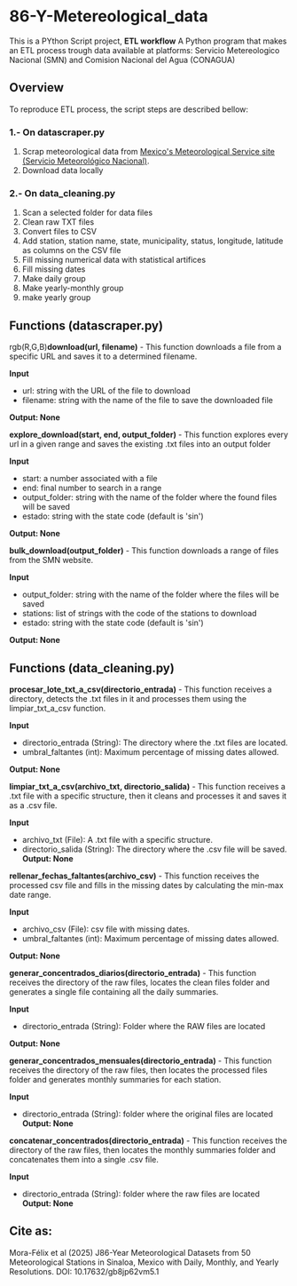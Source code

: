 # 86-Y-Metereological_data
This is a PYthon Script project,  **ETL workflow** 
A Python program that makes an ETL process trough data available at platforms: Servicio Metereologico Nacional (SMN) and Comision Nacional del Agua (CONAGUA)


## Overview
To reproduce ETL process, the script steps are described bellow:
 ### 1.- On datascraper.py
1) Scrap meteorological data from [Mexico's Meteorological Service site (Servicio Meteorológico Nacional)](https://smn.conagua.gob.mx/es/climatologia/informacion-climatologica/informacion-estadistica-climatologica).
2) Download data locally
###  2.- On data_cleaning.py
1) Scan a selected folder for data files
2) Clean raw TXT files
3) Convert files to CSV
4) Add station, station name, state, municipality, status, longitude, latitude as columns on the CSV file
5) Fill missing numerical data with statistical artifices
6) Fill missing dates
7) Make daily group
8) Make yearly-monthly group
9) make yearly group

## Functions (datascraper.py)
 rgb(R,G,B)**download(url, filename)** - This function downloads a file from a specific URL and saves it to a determined filename.   

**Input**
* url: string with the URL of the file to download
* filename: string with the name of the file to save the downloaded file
   
**Output: None**

**explore_download(start, end, output_folder)** - This function explores every url in a given range and saves the existing .txt files into an output folder
      
**Input**
* start: a number associated with a file
* end: final number to search in a range
* output_folder: string with the name of the folder where the found files will be saved
* estado: string with the state code (default is 'sin')

**Output: None**

**bulk_download(output_folder)** - This function downloads a range of files from the SMN website.
    
**Input**
* output_folder: string with the name of the folder where the files will be saved
* stations: list of strings with the code of the stations to download
* estado: string with the state code (default is 'sin')
        
**Output: None**


## Functions (data_cleaning.py)

**procesar_lote_txt_a_csv(directorio_entrada)** - This function receives a directory, detects the .txt files in it and processes them using the limpiar_txt_a_csv function.

**Input**
* directorio_entrada (String): The directory where the .txt files are located.
* umbral_faltantes (int): Maximum percentage of missing dates allowed.

**Output: None**

**limpiar_txt_a_csv(archivo_txt, directorio_salida)** - This function receives a .txt file with a specific structure, then it cleans and processes it and saves it as a .csv file.

**Input**
* archivo_txt (File): A .txt file with a specific structure.
* directorio_salida (String): The directory where the .csv file will be saved.
**Output: None**

**rellenar_fechas_faltantes(archivo_csv)** - This function receives the processed csv file and fills in the missing dates by calculating the min-max date range.
        
**Input**
* archivo_csv (File): csv file with missing dates.
* umbral_faltantes (int): Maximum percentage of missing dates allowed.
        
**Output: None**

**generar_concentrados_diarios(directorio_entrada)** - This function receives the directory of the raw files, locates the clean files folder and generates a single file containing all the daily summaries.

**Input**
* directorio_entrada (String): Folder where the RAW files are located

**Output: None**

**generar_concentrados_mensuales(directorio_entrada)** - This function receives the directory of the raw files, then locates the processed files folder and generates monthly summaries for each station.

**Input**
* directorio_entrada (String): folder where the original files are located
**Output: None**

**concatenar_concentrados(directorio_entrada)** - This function receives the directory of the raw files, then locates the monthly summaries folder and concatenates them into a single .csv file.

**Input**
* directorio_entrada (String): folder where the raw files are located
**Output: None**

## Cite as:
Mora-Félix et al (2025) J86-Year Meteorological Datasets from 50 Meteorological Stations in Sinaloa, Mexico with Daily, Monthly, and Yearly Resolutions. DOI: 10.17632/gb8jp62vm5.1
